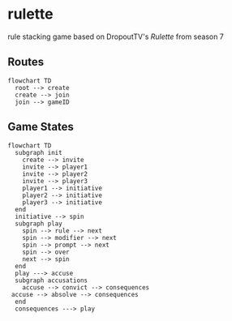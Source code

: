 # rulette

rule stacking game based on DropoutTV's _Rulette_ from season 7

## Routes
```mermaid
flowchart TD
  root --> create
  create --> join
  join --> gameID
```


## Game States
```mermaid
flowchart TD
  subgraph init
    create --> invite
    invite --> player1
    invite --> player2
    invite --> player3
    player1 --> initiative
    player2 --> initiative
    player3 --> initiative
  end
  initiative --> spin
  subgraph play
    spin --> rule --> next
    spin --> modifier --> next
    spin --> prompt --> next
    spin --> over
    next --> spin
  end
  play ---> accuse
  subgraph accusations
    accuse --> convict --> consequences
 accuse --> absolve --> consequences
  end
  consequences ---> play
```
